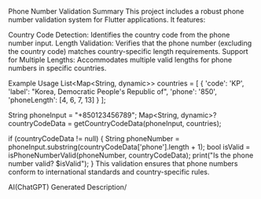 Phone Number Validation Summary
This project includes a robust phone number validation system for Flutter applications. It features:

Country Code Detection: Identifies the country code from the phone number input.
Length Validation: Verifies that the phone number (excluding the country code) matches country-specific length requirements.
Support for Multiple Lengths: Accommodates multiple valid lengths for phone numbers in specific countries.

Example Usage
List<Map<String, dynamic>> countries = [
  {
    'code': 'KP',
    'label': "Korea, Democratic People's Republic of",
    'phone': '850',
    'phoneLength': [4, 6, 7, 13]
  }
];

String phoneInput = "+850123456789";
Map<String, dynamic>? countryCodeData = getCountryCodeData(phoneInput, countries);

if (countryCodeData != null) {
  String phoneNumber = phoneInput.substring(countryCodeData['phone'].length + 1);
  bool isValid = isPhoneNumberValid(phoneNumber, countryCodeData);
  print("Is the phone number valid? $isValid");
}
This validation ensures that phone numbers conform to international standards and country-specific rules.


AI(ChatGPT) Generated Description/
